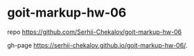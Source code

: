 # goit-markup-hw-06

repo https://github.com/Serhii-Chekalov/goit-markup-hw-06

gh-page  https://serhii-chekalov.github.io/goit-markup-hw-06/.